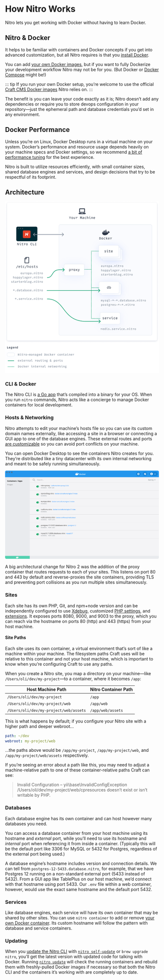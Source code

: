 # How Nitro Works

Nitro lets you get working with Docker without having to learn Docker.

## Nitro & Docker

It helps to be familiar with containers and Docker concepts if you get into advanced customization, but all Nitro requires is that you [install Docker](installation.md).

You can add [your own Docker images](containers.md), but if you want to fully Dockerize your development workflow Nitro may not be for you. (But Docker or [Docker Compose](https://docs.docker.com/compose/) might be!)

::: tip
If you run your own Docker setup, you’re welcome to use the official [Craft CMS Docker images](https://github.com/craftcms/docker) Nitro relies on.
:::

The benefit is you can leave your code exactly as it is; Nitro doesn’t add any dependencies or require you to store devops configuration in your repository—just the ephemeral path and database credentials you’d set in any environment.

## Docker Performance

Unless you’re on Linux, Docker Desktop runs in a virtual machine on your system. Docker’s performance and resource usage depends heavily on your machine specs and Docker settings, so we recommend [a bit of performance tuning](README.md#recommended-docker-resources) for the best experience.

Nitro is built to utilize resources efficiently, with small container sizes, shared database engines and services, and design decisions that try to be respectful of its footprint.

## Architecture

![Nitro’s container and networking layout](./images/nitro-diagram.png)

### CLI & Docker

The Nitro CLI is [a Go app](https://github.com/craftcms/nitro) that’s compiled into a binary for your OS. When you run `nitro` commands, Nitro acts like a concierge to manage Docker containers for local development.

### Hosts & Networking

Nitro attempts to edit your machine’s hosts file so you can use its custom domain names externally, like accessing a site in a browser or connecting a GUI app to one of the database engines. These external routes and ports [are customizable](customizing.md) so you can avoid port conflicts on your machine.

You can open Docker Desktop to see the containers Nitro creates for you. They’re distributed like a tiny datacenter with its own internal networking and meant to be safely running simultaneously.

![Nitro’s containers in Docker Desktop](./images/docker-desktop-containers.png)

A big architectural change for Nitro 2 was the addition of the proxy container that routes requests to each of your sites. This listens on port 80 and 443 by default and reverse-proxies the site containers, providing TLS and preventing port collisions as you run multiple sites simultaneously.

### Sites

Each site has its own PHP, Git, and npm+node version and can be independently configured to use [Xdebug](xdebug.md), customized [PHP settings](php-settings.md), and [extensions](extensions.md). It exposes ports 8080, 9000, and 9003 to the proxy, which you can reach via the hostname on ports 80 (http) and 443 (https) from your host machine.

#### Site Paths

Each site uses its own container, a virtual environment that’s sort of like a machine within your machine. The filesystem paths Craft uses will be relative to this container and not your host machine, which is important to know when you’re configuring Craft to use any paths.

When you create a Nitro site, you map a directory on your machine—like `/Users/oli/dev/my-project`—to a container, where it becomes `/app`:

| Host Machine Path                      | Nitro Container Path |
| -------------------------------------- | -------------------- |
| `/Users/oli/dev/my-project`            | `/app`               |
| `/Users/oli/dev/my-project/web`        | `/app/web`           |
| `/Users/oli/dev/my-project/web/assets` | `/app/web/assets`    |

This is what happens by default; if you configure your Nitro site with a higher path and deeper webroot…

```yaml
path: ~/dev
webroot: my-project/web
```

…the paths above would be `/app/my-project`, `/app/my-project/web`, and `/app/my-project/web/assets` respectively.

If you’re seeing an error about a path like this, you may need to adjust a machine-relative path to one of these container-relative paths Craft can see:

> Invalid Configuration – yii\base\InvalidConfigException\
> /Users/oli/dev/my-project/web/cpresources doesn’t exist or isn’t writable by PHP.


### Databases

Each database engine has its own container and can host however many databases you need.

You can access a database container from your host machine using its hostname and *external* port, while you’ll need to use its hostname and *internal* port when referencing it from inside a container. (Typically this will be the default port like 3306 for MySQL or 5432 for Postgres, regardless of the external port being used.)

A database engine’s hostname includes version and connection details. We can tell from `postgres-12-5433.database.nitro`, for example, that we have Postgres 12 running on a non-standard external port (5433 instead of 5432). From a GUI app like TablePlus on our host machine, we’d connect with that hostname using port 5433. Our `.env` file within a web container, however, would use the exact same hostname and the default port 5432.

### Services

Like database engines, each service will have its own container that may be shared by other sites. You can use `nitro container` to add or remove [your own Docker container](containers.md). Its custom hostname will follow the pattern with database and service containers.

### Updating

When you [update the Nitro CLI](updating.md) with [`nitro self-update`](commands.md#self-update) or `brew upgrade nitro`, you’ll get the latest version with updated code for talking with Docker. Running [`nitro update`](commands.md#update) will check the running containers and rebuild them with freshly-pulled Docker images if necessary so that both the Nitro CLI and the containers it’s working with are completely up to date.
